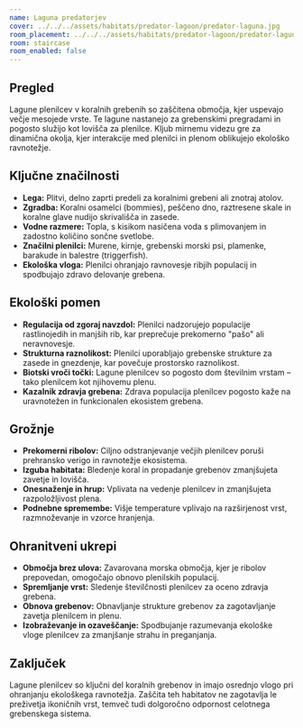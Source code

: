 ```yaml
---
name: Laguna predatorjev
cover: ../../../assets/habitats/predator-lagoon/predator-laguna.jpg
room_placement: ../../../assets/habitats/predator-lagoon/predator-laguna.jpg
room: staircase
room_enabled: false
---
```

## Pregled
Lagune plenilcev v koralnih grebenih so zaščitena območja, kjer uspevajo večje mesojede vrste. Te lagune nastanejo za grebenskimi pregradami in pogosto služijo kot lovišča za plenilce. Kljub mirnemu videzu gre za dinamična okolja, kjer interakcije med plenilci in plenom oblikujejo ekološko ravnotežje.

## Ključne značilnosti
- **Lega:** Plitvi, delno zaprti predeli za koralnimi grebeni ali znotraj atolov.
- **Zgradba:** Koralni osamelci (bommies), peščeno dno, raztresene skale in koralne glave nudijo skrivališča in zasede.
- **Vodne razmere:** Topla, s kisikom nasičena voda s plimovanjem in zadostno količino sončne svetlobe.
- **Značilni plenilci:** Murene, kirnje, grebenski morski psi, plamenke, barakude in balestre (triggerfish).
- **Ekološka vloga:** Plenilci ohranjajo ravnovesje ribjih populacij in spodbujajo zdravo delovanje grebena.

## Ekološki pomen
- **Regulacija od zgoraj navzdol:** Plenilci nadzorujejo populacije rastlinojedih in manjših rib, kar preprečuje prekomerno "pašo" ali neravnovesje.
- **Strukturna raznolikost:** Plenilci uporabljajo grebenske strukture za zasede in gnezdenje, kar povečuje prostorsko raznolikost.
- **Biotski vroči točki:** Lagune plenilcev so pogosto dom številnim vrstam – tako plenilcem kot njihovemu plenu.
- **Kazalnik zdravja grebena:** Zdrava populacija plenilcev pogosto kaže na uravnotežen in funkcionalen ekosistem grebena.

## Grožnje
- **Prekomerni ribolov:** Ciljno odstranjevanje večjih plenilcev poruši prehransko verigo in ravnotežje ekosistema.
- **Izguba habitata:** Bledenje koral in propadanje grebenov zmanjšujeta zavetje in lovišča.
- **Onesnaženje in hrup:** Vplivata na vedenje plenilcev in zmanjšujeta razpoložljivost plena.
- **Podnebne spremembe:** Višje temperature vplivajo na razširjenost vrst, razmnoževanje in vzorce hranjenja.

## Ohranitveni ukrepi
- **Območja brez ulova:** Zavarovana morska območja, kjer je ribolov prepovedan, omogočajo obnovo plenilskih populacij.
- **Spremljanje vrst:** Sledenje številčnosti plenilcev za oceno zdravja grebena.
- **Obnova grebenov:** Obnavljanje strukture grebenov za zagotavljanje zavetja plenilcem in plenu.
- **Izobraževanje in ozaveščanje:** Spodbujanje razumevanja ekološke vloge plenilcev za zmanjšanje strahu in preganjanja.

## Zaključek
Lagune plenilcev so ključni del koralnih grebenov in imajo osrednjo vlogo pri ohranjanju ekološkega ravnotežja. Zaščita teh habitatov ne zagotavlja le preživetja ikoničnih vrst, temveč tudi dolgoročno odpornost celotnega grebenskega sistema.
